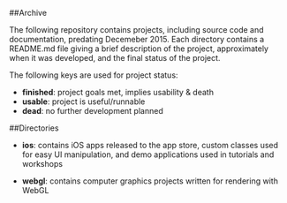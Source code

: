 ##Archive

The following repository contains projects, including source code and documentation, predating Decemeber 2015. Each directory contains a README.md file giving a brief description of the project, approximately when it was developed, and the final status of the project.

The following keys are used for project status:
* **finished**: project goals met, implies usability & death  
* **usable**: project is useful/runnable  
* **dead**: no further development planned  

##Directories

* **ios**: contains iOS apps released to the app store, custom classes used for easy UI manipulation, and demo applications used in tutorials and workshops

* **webgl**: contains computer graphics projects written for rendering with WebGL
